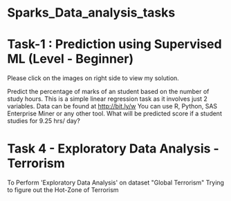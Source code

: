 # Sparks_Data_analysis_tasks
# Task-1 : Prediction using Supervised ML (Level - Beginner)
Please click on the images on right side to view my solution.

Predict the percentage of marks of an student based on the number of study hours.
This is a simple linear regression task as it involves just 2 variables.
Data can be found at http://bit.ly/w
You can use R, Python, SAS Enterprise Miner or any other tool.
What will be predicted score if a student studies for 9.25 hrs/ day?



# Task 4 - Exploratory Data Analysis - Terrorism
To Perform 'Exploratory Data Analysis' on dataset "Global Terrorism"
Trying to figure out the Hot-Zone of Terrorism


